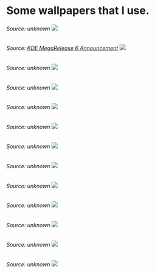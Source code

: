 # Some wallpapers that I use.     


###### Source: unknown ![](./images/Above-The-Clouds-Wallpaper.jpg)   

###### Source: [KDE MegaRelease 6 Announcement](https://kde.org/announcements/megarelease/6/) ![](images/mocha-hald16-dark.png)

###### Source: unknown ![](./images/aesthetic2.jpg)   

###### Source: unknown ![](./images/astronaut.png)   

###### Source: unknown ![](./images/cat-leaves.png)   

###### Source: unknown ![](./images/catppuccin.jpg)   

###### Source: unknown ![](./images/error.jpg)    

###### Source: unknown ![](./images/executable_nord.png)    

###### Source: unknown ![](./images/lantern.png)    

###### Source: unknown ![](./images/mountain.png)    

###### Source: unknown ![](./images/peakpx_23.jpg)    

###### Source: unknown ![](./images/street-tn.png)    

###### Source: unknown ![](./images/winter-wall2.png)    


[Catppuccin Discord]: https://discord.com/servers/907385605422448742
[Dominique van Velsen]: https://www.deviantart.com/dominique-van-velsen